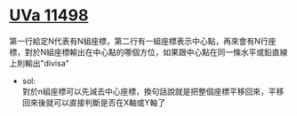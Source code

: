 # [UVa 11498](https://vjudge.net/problem/UVA-11498)  

第一行給定N代表有N組座標，第二行有一組座標表示中心點，再來會有N行座標，對於N組座標輸出在中心點的哪個方位，如果跟中心點在同一條水平或鉛直線上則輸出"divisa"  

* sol:  
  對於n組座標可以先減去中心座標，換句話說就是把整個座標平移回來，平移回來後就可以直接判斷是否在X軸或Y軸了
